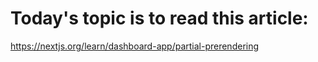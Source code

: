 # Today's topic is to read this article:

https://nextjs.org/learn/dashboard-app/partial-prerendering